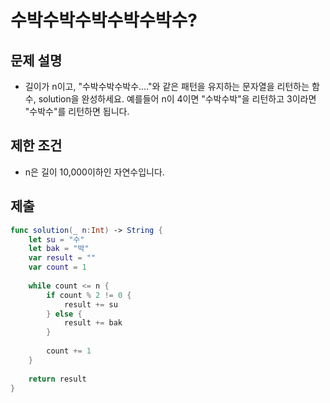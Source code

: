 # 수박수박수박수박수박수?
## 문제 설명
- 길이가 n이고, "수박수박수박수...."와 같은 패턴을 유지하는 문자열을 리턴하는 함수, solution을 완성하세요. 예를들어 n이 4이면 "수박수박"을 리턴하고 3이라면 "수박수"를 리턴하면 됩니다.

## 제한 조건
- n은 길이 10,000이하인 자연수입니다.

## 제출

```swift
func solution(_ n:Int) -> String {
    let su = "수"
    let bak = "박"
    var result = ""
    var count = 1
    
    while count <= n {
        if count % 2 != 0 {
            result += su
        } else {
            result += bak
        }
        
        count += 1
    }
    
    return result
}
```
